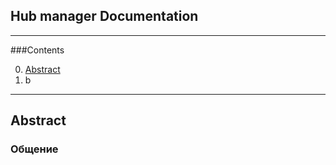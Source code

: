 ## Hub manager Documentation

---

###Contents

0. [Abstract](#abstract)
0. b

---

## Abstract

### Общение